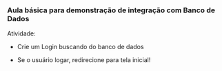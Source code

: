 ### Aula básica para demonstração de integração com Banco de Dados

Atividade:

- Crie um Login buscando do banco de dados

- Se o usuário logar, redirecione para tela inicial!
